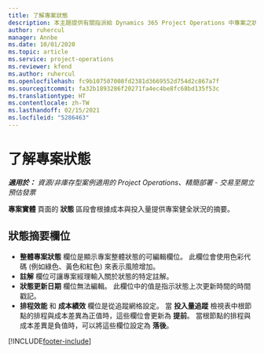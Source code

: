 ```yaml
---
title: 了解專案狀態
description: 本主題提供有關指派給 Dynamics 365 Project Operations 中專案之狀態的資訊。
author: ruhercul
manager: Annbe
ms.date: 10/01/2020
ms.topic: article
ms.service: project-operations
ms.reviewer: kfend
ms.author: ruhercul
ms.openlocfilehash: fc9b107507008fd2381d3669552d754d2c867a7f
ms.sourcegitcommit: fa32b1893286f20271fa4ec4be8fc68bd135f53c
ms.translationtype: HT
ms.contentlocale: zh-TW
ms.lasthandoff: 02/15/2021
ms.locfileid: "5286463"
---
```

# <a name="understand-project-status"></a>了解專案狀態

_**適用於：** 資源/非庫存型案例適用的 Project Operations、精簡部署 - 交易至開立預估發票_


**專案實體** 頁面的 **狀態** 區段會根據成本與投入量提供專案健全狀況的摘要。


## <a name="status-summary-fields"></a>狀態摘要欄位

- **整體專案狀態** 欄位是顯示專案整體狀態的可編輯欄位。 此欄位會使用色彩代碼 (例如綠色、黃色和紅色) 來表示風險增加。 
- **註解** 欄位可讓專案經理輸入關於狀態的特定註解。 
- **狀態更新日期** 欄位無法編輯。 此欄位中的值是指示狀態上次更新時間的時間戳記。
- **排程效能** 和 **成本績效** 欄位是從追蹤網格設定。 當 **投入量追蹤** 檢視表中根節點的排程與成本差異為正值時，這些欄位會更新為 **提前**。 當根節點的排程與成本差異是負值時，可以將這些欄位設定為 **落後**。


[!INCLUDE[footer-include](../includes/footer-banner.md)]